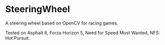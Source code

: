 # SteeringWheel

A steering wheel based on OpenCV for racing games.
<br>

Tested on Asphalt 8, Forza Horizon 5, Need for Speed Most Wanted, NFS: Hot Pursuit.
